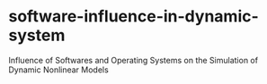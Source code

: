 # software-influence-in-dynamic-system
Influence of Softwares and Operating Systems on the Simulation of Dynamic Nonlinear Models
